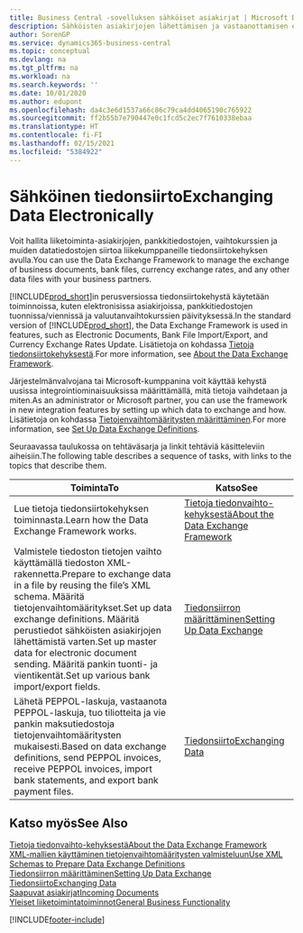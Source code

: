 ```yaml
---
title: Business Central -sovelluksen sähköiset asiakirjat | Microsoft Docs
description: Sähköisten asiakirjojen lähettämisen ja vastaanottamisen esittely Business Central -sovelluksessa.
author: SorenGP
ms.service: dynamics365-business-central
ms.topic: conceptual
ms.devlang: na
ms.tgt_pltfrm: na
ms.workload: na
ms.search.keywords: ''
ms.date: 10/01/2020
ms.author: edupont
ms.openlocfilehash: da4c3e6d1537a66c86c79ca4dd4065190c765922
ms.sourcegitcommit: ff2b55b7e790447e0c1fcd5c2ec7f7610338ebaa
ms.translationtype: HT
ms.contentlocale: fi-FI
ms.lasthandoff: 02/15/2021
ms.locfileid: "5384922"
---
```

# <a name="exchanging-data-electronically"></a><span data-ttu-id="c3d87-103">Sähköinen tiedonsiirto</span><span class="sxs-lookup"><span data-stu-id="c3d87-103">Exchanging Data Electronically</span></span>
<span data-ttu-id="c3d87-104">Voit hallita liiketoiminta-asiakirjojen, pankkitiedostojen, vaihtokurssien ja muiden datatiedostojen siirtoa liikekumppaneille tiedonsiirtokehyksen avulla.</span><span class="sxs-lookup"><span data-stu-id="c3d87-104">You can use the Data Exchange Framework to manage the exchange of business documents, bank files, currency exchange rates, and any other data files with your business partners.</span></span>

<span data-ttu-id="c3d87-105">[!INCLUDE[prod_short](includes/prod_short.md)]in perusversiossa tiedonsiirtokehystä käytetään toiminnoissa, kuten elektronisissa asiakirjoissa, pankkitiedostojen tuonnissa/viennissä ja valuutanvaihtokurssien päivityksessä.</span><span class="sxs-lookup"><span data-stu-id="c3d87-105">In the standard version of [!INCLUDE[prod_short](includes/prod_short.md)], the Data Exchange Framework is used in features, such as Electronic Documents, Bank File Import/Export, and Currency Exchange Rates Update.</span></span> <span data-ttu-id="c3d87-106">Lisätietoja on kohdassa [Tietoja tiedonsiirtokehyksestä](across-about-the-data-exchange-framework.md).</span><span class="sxs-lookup"><span data-stu-id="c3d87-106">For more information, see [About the Data Exchange Framework](across-about-the-data-exchange-framework.md).</span></span>

<span data-ttu-id="c3d87-107">Järjestelmänvalvojana tai Microsoft-kumppanina voit käyttää kehystä uusissa integrointiominaisuuksissa määrittämällä, mitä tietoja vaihdetaan ja miten.</span><span class="sxs-lookup"><span data-stu-id="c3d87-107">As an administrator or Microsoft partner, you can use the framework in new integration features by setting up which data to exchange and how.</span></span> <span data-ttu-id="c3d87-108">Lisätietoja on kohdassa [Tietojenvaihtomääritysten määrittäminen](across-how-to-set-up-data-exchange-definitions.md).</span><span class="sxs-lookup"><span data-stu-id="c3d87-108">For more information, see [Set Up Data Exchange Definitions](across-how-to-set-up-data-exchange-definitions.md).</span></span>

<span data-ttu-id="c3d87-109">Seuraavassa taulukossa on tehtäväsarja ja linkit tehtäviä käsitteleviin aiheisiin.</span><span class="sxs-lookup"><span data-stu-id="c3d87-109">The following table describes a sequence of tasks, with links to the topics that describe them.</span></span>  

|<span data-ttu-id="c3d87-110">Toiminta</span><span class="sxs-lookup"><span data-stu-id="c3d87-110">To</span></span>|<span data-ttu-id="c3d87-111">Katso</span><span class="sxs-lookup"><span data-stu-id="c3d87-111">See</span></span>|  
|--------|---------|  
|<span data-ttu-id="c3d87-112">Lue tietoja tiedonsiirtokehyksen toiminnasta.</span><span class="sxs-lookup"><span data-stu-id="c3d87-112">Learn how the Data Exchange Framework works.</span></span>|[<span data-ttu-id="c3d87-113">Tietoja tiedonvaihto-kehyksestä</span><span class="sxs-lookup"><span data-stu-id="c3d87-113">About the Data Exchange Framework</span></span>](across-about-the-data-exchange-framework.md)|  
|<span data-ttu-id="c3d87-114">Valmistele tiedoston tietojen vaihto käyttämällä tiedoston XML-rakennetta.</span><span class="sxs-lookup"><span data-stu-id="c3d87-114">Prepare to exchange data in a file by reusing the file’s XML schema.</span></span> <span data-ttu-id="c3d87-115">Määritä tietojenvaihtomääritykset.</span><span class="sxs-lookup"><span data-stu-id="c3d87-115">Set up data exchange definitions.</span></span> <span data-ttu-id="c3d87-116">Määritä perustiedot sähköisten asiakirjojen lähettämistä varten.</span><span class="sxs-lookup"><span data-stu-id="c3d87-116">Set up master data for electronic document sending.</span></span> <span data-ttu-id="c3d87-117">Määritä pankin tuonti- ja vientikentät.</span><span class="sxs-lookup"><span data-stu-id="c3d87-117">Set up various bank import/export fields.</span></span>|[<span data-ttu-id="c3d87-118">Tiedonsiirron määrittäminen</span><span class="sxs-lookup"><span data-stu-id="c3d87-118">Setting Up Data Exchange</span></span>](across-set-up-data-exchange.md)|  
|<span data-ttu-id="c3d87-119">Lähetä PEPPOL-laskuja, vastaanota PEPPOL-laskuja, tuo tiliotteita ja vie pankin maksutiedostoja tietojenvaihtomääritysten mukaisesti.</span><span class="sxs-lookup"><span data-stu-id="c3d87-119">Based on data exchange definitions, send PEPPOL invoices, receive PEPPOL invoices, import bank statements, and export bank payment files.</span></span>|[<span data-ttu-id="c3d87-120">Tiedonsiirto</span><span class="sxs-lookup"><span data-stu-id="c3d87-120">Exchanging Data</span></span>](across-exchange-data.md)|  

## <a name="see-also"></a><span data-ttu-id="c3d87-121">Katso myös</span><span class="sxs-lookup"><span data-stu-id="c3d87-121">See Also</span></span>  
[<span data-ttu-id="c3d87-122">Tietoja tiedonvaihto-kehyksestä</span><span class="sxs-lookup"><span data-stu-id="c3d87-122">About the Data Exchange Framework</span></span>](across-about-the-data-exchange-framework.md)  
[<span data-ttu-id="c3d87-123">XML-mallien käyttäminen tietojenvaihtomääritysten valmisteluun</span><span class="sxs-lookup"><span data-stu-id="c3d87-123">Use XML Schemas to Prepare Data Exchange Definitions</span></span>](across-how-to-use-xml-schemas-to-prepare-data-exchange-definitions.md)  
[<span data-ttu-id="c3d87-124">Tiedonsiirron määrittäminen</span><span class="sxs-lookup"><span data-stu-id="c3d87-124">Setting Up Data Exchange</span></span>](across-set-up-data-exchange.md)  
[<span data-ttu-id="c3d87-125">Tiedonsiirto</span><span class="sxs-lookup"><span data-stu-id="c3d87-125">Exchanging Data</span></span>](across-exchange-data.md)  
[<span data-ttu-id="c3d87-126">Saapuvat asiakirjat</span><span class="sxs-lookup"><span data-stu-id="c3d87-126">Incoming Documents</span></span>](across-income-documents.md)  
[<span data-ttu-id="c3d87-127">Yleiset liiketoimintatoiminnot</span><span class="sxs-lookup"><span data-stu-id="c3d87-127">General Business Functionality</span></span>](ui-across-business-areas.md)


[!INCLUDE[footer-include](includes/footer-banner.md)]